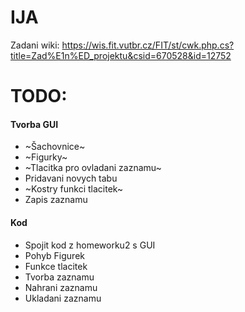 # IJA
Zadani wiki:
https://wis.fit.vutbr.cz/FIT/st/cwk.php.cs?title=Zad%E1n%ED_projektu&csid=670528&id=12752

# TODO:

#### Tvorba GUI  
- ~Šachovnice~  
- ~Figurky~  
- ~Tlacitka pro ovladani zaznamu~  
- Pridavani novych tabu  
- ~Kostry funkci tlacitek~ 
- Zapis zaznamu  
#### Kod  
- Spojit kod z homeworku2 s GUI  
- Pohyb Figurek   
- Funkce tlacitek  
- Tvorba zaznamu  
- Nahrani zaznamu  
- Ukladani zaznamu  
      
